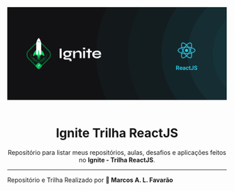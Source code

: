 <div align='center'><img src='assets/ignite-reactjs.png'></div>

<br>

<h1 align='center'> Ignite Trilha ReactJS</h1>

<div align='center'> Repositório para listar meus repositórios, aulas, desafios e aplicações feitos no <strong>Ignite - Trilha ReactJS</strong>. </div>

---


Repositório e Trilha Realizado por <strong>🚀 Marcos A. L. Favarão</strong> 